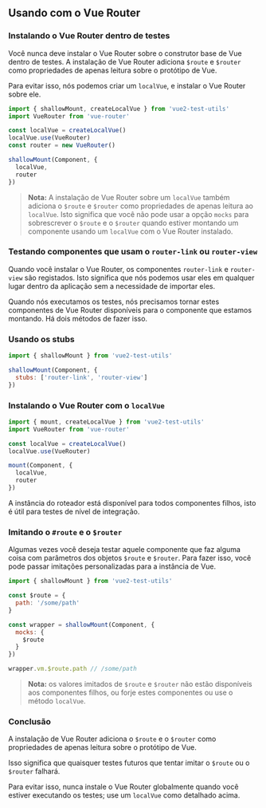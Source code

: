 ## Usando com o Vue Router

### Instalando o Vue Router dentro de testes

Você nunca deve instalar o Vue Router sobre o construtor base de Vue dentro de testes. A instalação de Vue Router adiciona `$route` e `$router` como propriedades de apenas leitura sobre o protótipo de Vue.

Para evitar isso, nós podemos criar um `localVue`, e instalar o Vue Router sobre ele.

```js
import { shallowMount, createLocalVue } from 'vue2-test-utils'
import VueRouter from 'vue-router'

const localVue = createLocalVue()
localVue.use(VueRouter)
const router = new VueRouter()

shallowMount(Component, {
  localVue,
  router
})
```

> **Nota:** A instalação de Vue Router sobre um `localVue` também adiciona o `$route` e `$router` como propriedades de apenas leitura ao `localVue`. Isto significa que você não pode usar a opção `mocks` para sobrescrever o `$route` e o `$router` quando estiver montando um componente usando um `localVue` com o Vue Router instalado.

### Testando componentes que usam o `router-link` ou `router-view`

Quando você instalar o Vue Router, os componentes `router-link` e `router-view` são registados. Isto significa que nós podemos usar eles em qualquer lugar dentro da aplicação sem a necessidade de importar eles.

Quando nós executamos os testes, nós precisamos tornar estes componentes de Vue Router disponíveis para o componente que estamos montando. Há dois métodos de fazer isso.

### Usando os stubs

```js
import { shallowMount } from 'vue2-test-utils'

shallowMount(Component, {
  stubs: ['router-link', 'router-view']
})
```

### Instalando o Vue Router com o `localVue`

```js
import { mount, createLocalVue } from 'vue2-test-utils'
import VueRouter from 'vue-router'

const localVue = createLocalVue()
localVue.use(VueRouter)

mount(Component, {
  localVue,
  router
})
```

A instância do roteador está disponível para todos componentes filhos, isto é útil para testes de nível de integração.

### Imitando o `#route` e o `$router`

Algumas vezes você deseja testar aquele componente que faz alguma coisa com parâmetros dos objetos `$route` e `$router`. Para fazer isso, você pode passar imitações personalizadas para a instância de Vue.

```js
import { shallowMount } from 'vue2-test-utils'

const $route = {
  path: '/some/path'
}

const wrapper = shallowMount(Component, {
  mocks: {
    $route
  }
})

wrapper.vm.$route.path // /some/path
```

> **Nota:** os valores imitados de `$route` e `$router` não estão disponíveis aos componentes filhos, ou forje estes componentes ou use o método `localVue`.

### Conclusão

A instalação de Vue Router adiciona o `$route` e o `$router` como propriedades de apenas leitura sobre o protótipo de Vue.

Isso significa que quaisquer testes futuros que tentar imitar o `$route` ou o `$router` falhará.

Para evitar isso, nunca instale o Vue Router globalmente quando você estiver executando os testes; use um `localVue` como detalhado acima.
